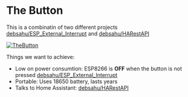 # The Button

This is a combinatin of two different projects [debsahu/ESP_External_Interrupt](https://github.com/debsahu/ESP_External_Interrupt) and [debsahu/HARestAPI](https://github.com/debsahu/HARestAPI)

[![TheButton](https://img.youtube.com/vi/QOnNf9LtF_8/0.jpg)](https://www.youtube.com/watch?v=QOnNf9LtF_8)

Things we want to achieve:
* Low on power consumtion: ESP8266 is **OFF** when the button is not pressed [debsahu/ESP_External_Interrupt](https://github.com/debsahu/ESP_External_Interrupt)
* Portable: Uses 18650 battery, lasts years
* Talks to Home Assistant: [debsahu/HARestAPI](https://github.com/debsahu/HARestAPI)

